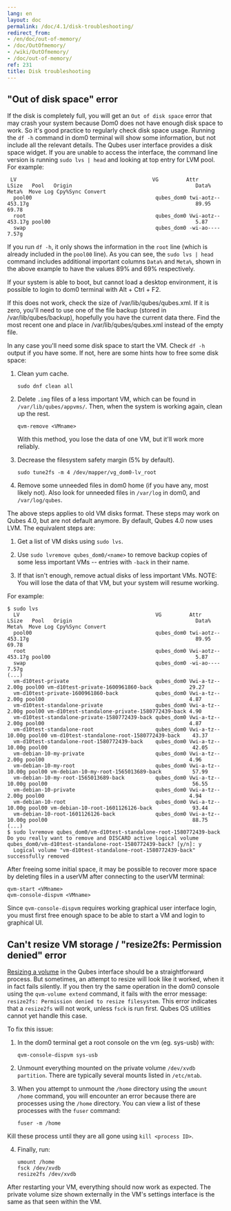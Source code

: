 ```yaml
---
lang: en
layout: doc
permalink: /doc/4.1/disk-troubleshooting/
redirect_from:
- /en/doc/out-of-memory/
- /doc/OutOfmemory/
- /wiki/OutOfmemory/
- /doc/out-of-memory/
ref: 231
title: Disk troubleshooting
---
```


## "Out of disk space" error ##

If the disk is completely full, you will get an `Out of disk space` error that may crash your system because Dom0 does not have enough disk space to work.
So it's good practice to regularly check disk space usage.
Running the `df -h` command in dom0 terminal will show some information, but not include all the relevant details.
The Qubes user interface provides a disk space widget.
If you are unable to access the interface, the command line version is running `sudo lvs | head` and looking at top entry for LVM pool.
For example:

~~~
 LV                                            VG         Attr       LSize   Pool   Origin                                        Data%  Meta%  Move Log Cpy%Sync Convert
  pool00                                        qubes_dom0 twi-aotz-- 453.17g                                                      89.95  69.78
  root                                          qubes_dom0 Vwi-aotz-- 453.17g pool00                                               5.87
  swap                                          qubes_dom0 -wi-ao----   7.57g
~~~

If you run `df -h`, it only shows the information in the `root` line (which is already included in the `pool00` line).
As you can see, the `sudo lvs | head` command includes additional important columns `Data%` and `Meta%`, shown in the above example to have the values 89% and 69% respectively.

If your system is able to boot, but cannot load a desktop environment, it is possible to login to dom0 terminal with Alt + Ctrl + F2.

If this does not work, check the size of /var/lib/qubes/qubes.xml.
If it is zero, you'll need to use one of the file backup (stored in /var/lib/qubes/backup), hopefully you have the current data there.
Find the most recent one and place in /var/lib/qubes/qubes.xml instead of the empty file.

In any case you'll need some disk space to start the VM. Check `df -h` output if you have some.
If not, here are some hints how to free some disk space:

1. Clean yum cache.

    ~~~
    sudo dnf clean all
    ~~~

2. Delete `.img` files of a less important VM, which can be found in `/var/lib/qubes/appvms/`.
    Then, when the system is working again, clean up the rest.

    ~~~
    qvm-remove <VMname>
    ~~~

    With this method, you lose the data of one VM, but it'll work more reliably.

3. Decrease the filesystem safety margin (5% by default).

    ~~~
    sudo tune2fs -m 4 /dev/mapper/vg_dom0-lv_root
    ~~~

4. Remove some unneeded files in dom0 home (if you have any, most likely not). Also look for unneeded files in `/var/log` in dom0, and `/var/log/qubes`.

The above steps applies to old VM disks format. These steps may work on Qubes 4.0, but are not default anymore. By default, Qubes 4.0 now uses LVM. The equivalent steps are:

1. Get a list of VM disks using `sudo lvs`.

2. Use `sudo lvremove qubes_dom0/<name>` to remove backup copies of some less important VMs -- entries with `-back` in their name.

3. If that isn't enough, remove actual disks of less important VMs. NOTE: You will lose the data of that VM, but your system will resume working.

For example:

~~~
$ sudo lvs
  LV                                            VG         Attr       LSize   Pool   Origin                                        Data%  Meta%  Move Log Cpy%Sync Convert
  pool00                                        qubes_dom0 twi-aotz-- 453.17g                                                      89.95  69.78
  root                                          qubes_dom0 Vwi-aotz-- 453.17g pool00                                               5.87
  swap                                          qubes_dom0 -wi-ao----   7.57g
(...)
  vm-d10test-private                            qubes_dom0 Vwi-a-tz--   2.00g pool00 vm-d10test-private-1600961860-back            29.27
  vm-d10test-private-1600961860-back            qubes_dom0 Vwi-a-tz--   2.00g pool00                                               4.87
  vm-d10test-standalone-private                 qubes_dom0 Vwi-a-tz--   2.00g pool00 vm-d10test-standalone-private-1580772439-back 4.90
  vm-d10test-standalone-private-1580772439-back qubes_dom0 Vwi-a-tz--   2.00g pool00                                               4.87
  vm-d10test-standalone-root                    qubes_dom0 Vwi-a-tz--  10.00g pool00 vm-d10test-standalone-root-1580772439-back    43.37
  vm-d10test-standalone-root-1580772439-back    qubes_dom0 Vwi-a-tz--  10.00g pool00                                               42.05
  vm-debian-10-my-private                       qubes_dom0 Vwi-a-tz--   2.00g pool00                                               4.96
  vm-debian-10-my-root                          qubes_dom0 Vwi-a-tz--  10.00g pool00 vm-debian-10-my-root-1565013689-back          57.99
  vm-debian-10-my-root-1565013689-back          qubes_dom0 Vwi-a-tz--  10.00g pool00                                               56.55
  vm-debian-10-private                          qubes_dom0 Vwi-a-tz--   2.00g pool00                                               4.94
  vm-debian-10-root                             qubes_dom0 Vwi-a-tz--  10.00g pool00 vm-debian-10-root-1601126126-back             93.44
  vm-debian-10-root-1601126126-back             qubes_dom0 Vwi-a-tz--  10.00g pool00                                               88.75
(...)
$ sudo lvremove qubes_dom0/vm-d10test-standalone-root-1580772439-back
Do you really want to remove and DISCARD active logical volume qubes_dom0/vm-d10test-standalone-root-1580772439-back? [y/n]: y
  Logical volume "vm-d10test-standalone-root-1580772439-back" successfully removed
~~~

After freeing some initial space, it may be possible to recover more space by deleting files in a userVM after connecting to the userVM terminal:

~~~
qvm-start <VMname>
qvm-console-dispvm <VMname>
~~~

Since `qvm-console-dispvm` requires working graphical user interface login, you must first free enough space to be able to start a VM and login to graphical UI.

## Can't resize VM storage / "resize2fs: Permission denied" error ##

[Resizing a volume](/doc/resize-disk-image/) in the Qubes interface should be a straightforward process.
But sometimes, an attempt to resize will look like it worked, when it in fact fails silently.
If you then try the same operation in the dom0 console using the `qvm-volume extend` command, it fails with the error message: `resize2fs: Permission denied to resize filesystem`.
This error indicates that a `resize2fs` will not work, unless `fsck` is run first.
Qubes OS utilities cannot yet handle this case.

To fix this issue:

1. In the dom0 terminal get a root console on the vm (eg. sys-usb) with:

    ~~~
    qvm-console-dispvm sys-usb
    ~~~

2. Unmount everything mounted on the private volume `/dev/xvdb partition`.
There are typically several mounts listed in `/etc/mtab`.

3. When you attempt to unmount the `/home` directory using the `umount /home` command, you will encounter an error because there are processes using the `/home` directory. You can view a list of these processes with the `fuser` command:

    ~~~
    fuser -m /home
    ~~~

Kill these process until they are all gone using `kill <process ID>`.

4. Finally, run:

    ~~~
    umount /home
    fsck /dev/xvdb
    resize2fs /dev/xvdb
    ~~~

After restarting your VM, everything should now work as expected.
The private volume size shown externally in the VM's settings interface is the same as that seen within the VM.
